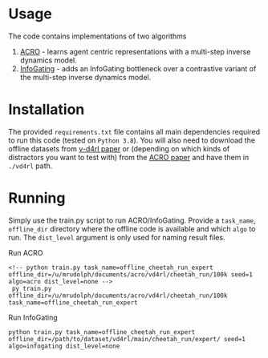 # Usage 

The code contains implementations of two algorithms

1. [ACRO](https://arxiv.org/abs/2211.00164) - learns agent centric representations with a multi-step inverse dynamics model.
2. [InfoGating](https://arxiv.org/pdf/2303.06121.pdf) - adds an InfoGating bottleneck over a contrastive variant of the multi-step inverse dynamics model.

# Installation

The provided `requirements.txt` file contains all main dependencies required to run this code (tested on `Python 3.8`). You will also need to download the offline datasets from [v-d4rl paper](https://drive.google.com/drive/folders/15HpW6nlJexJP5A4ygGk-1plqt9XdcWGI) or (depending on which kinds of distractors you want to test with) from the [ACRO paper](https://drive.google.com/drive/folders/1HsksquQ6gKQUDj_1Qe7dc-R_h8m6A1H3) and have them in `./vd4rl` path.

# Running

Simply use the train.py script to run ACRO/InfoGating. Provide a `task_name`, `offline_dir` directory where the offline code is available and which `algo` to run. The `dist_level` argument is only used for naming result files.

Run ACRO
```
<!-- python train.py task_name=offline_cheetah_run_expert offline_dir=/u/mrudolph/documents/acro/vd4rl/cheetah_run/100k seed=1 algo=acro dist_level=none -->
 py train.py offline_dir=/u/mrudolph/documents/acro/vd4rl/cheetah_run/100k task_name=offline_cheetah_run_expert
```

Run InfoGating
```
python train.py task_name=offline_cheetah_run_expert offline_dir=/path/to/dataset/vd4rl/main/cheetah_run/expert/ seed=1 algo=infogating dist_level=none
```

